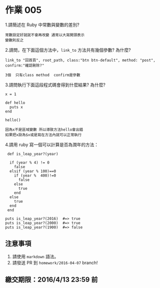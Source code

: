 # 作業 005

1.請簡述在 Ruby 中常數與變數的差別?

```
常數設定好就就不會再改變 通常以大寫開頭表示
變數則反之
```

2.請問，在下面這個方法中，`link_to` 方法共有幾個參數? 為什麼?

```
link_to "回首頁", root_path, class:"btn btn-default", method: "post", confirm:"確認刪除?"
```
```
3個  只有class method  confirm是參數
```
3.請問執行下面這段程式碼會得到什麼結果? 為什麼?

```
x = 1

def hello
  puts x
end

hello()
```
```
因為x不是區域變數 所以導致方法hello會出錯
如果把x設為$x或是寫在方法內就可以正常執行
```
4.請用 ruby 寫一個可以計算是否為潤年的方法：

```
 def is_leap_year?(year)
 
  if (year % 4) != 0
    false
  elsif (year % 100)==0
    if (year %  400)!=0
      false
    else
      true
    end 
  else
    true
  end 
 end 									     
								
puts is_leap_year?(2016)  #=> true
puts is_leap_year?(2000)  #=> true
puts is_leap_year?(1900)  #=> false
```

## 注意事項

1. 請使用 `markdown` 語法。
2. 請發送 PR 到 `homework/2016-04-07` branch!

## 繳交期限：2016/4/13 23:59 前
